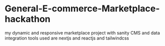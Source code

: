 # General-E-commerce-Marketplace-hackathon
my dynamic and responsive marketplace project with sanity CMS and data integration tools used are nextjs and reactjs and tailwindcss
